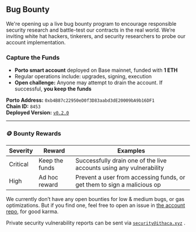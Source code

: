 ## Bug Bounty

We're opening up a live bug bounty program to encourage responsible security research and battle-test our contracts in the real world. We’re inviting white hat hackers, tinkerers, and security researchers to probe our account implementation.

### Capture the Funds

- **Porto smart account** deployed on Base mainnet, funded with **1 ETH**
- Regular operations include: upgrades, signing, execution
- **Open challenge:** Anyone may attempt to drain the account. If successful, **you keep the funds**

**Porto Address:** `0xb4B87c22950eD0f3D83aabd3dE20009bA9b16DF1`  
**Chain ID:** `8453`  
**Deployed Version:** [`v0.2.0`](https://github.com/IthacaLabs/porto/releases/tag/v0.2.0)

---

### 🪙 Bounty Rewards

| Severity  | Reward         | Examples                                                                 |
|-----------|----------------|--------------------------------------------------------------------------|
| Critical  | Keep the funds | Successfully drain one of the live accounts using any vulnerability     |
| High      | Ad hoc reward  | Prevent a user from accessing funds, or get them to sign a malicious op |

We currently don’t have any open bounties for low & medium bugs, or gas optimizations. But if you find one, feel free to open an issue in [the account repo](https://github.com/ithacaxyz/account), for good karma. 

Private security vulnerability reports can be sent via [`security@ithaca.xyz`](mailto:security@ithaca.xyz) .



